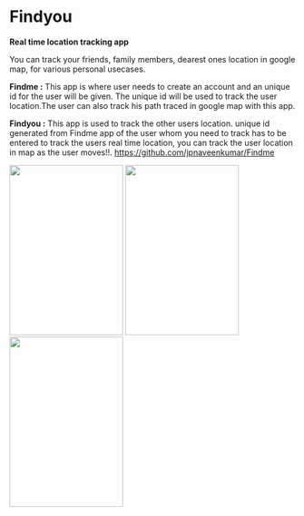 # Findyou
**Real time location tracking app**

You can track your friends, family members, dearest ones location in google map, for various personal usecases.

**Findme :** This app is where user needs to create an account and an unique id for the user will be given. The unique id will be used to track the user location.The user can also track his path traced in google map with this app.

**Findyou :** This app is used to track the other users location. unique id generated from Findme app of the user whom you need to track has to be entered to track the users real time location, you can track the user location in map as the user moves!!.
https://github.com/jpnaveenkumar/Findme

<img src="http://naveenkumarjp.000webhostapp.com/Findme/Findyou.jpeg" height="300" width="200">
<img src="http://naveenkumarjp.000webhostapp.com/Findme/locationTracking2.jpeg" height="300" width="200">
<img src="http://naveenkumarjp.000webhostapp.com/Findme/locationTracking3.jpeg" height="300" width="200">
